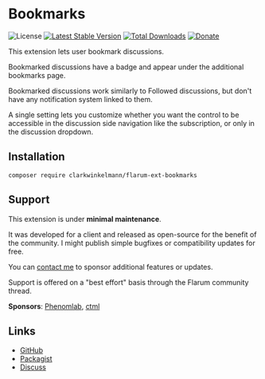 # Bookmarks

![License](https://img.shields.io/badge/license-MIT-blue.svg) [![Latest Stable Version](https://img.shields.io/packagist/v/clarkwinkelmann/flarum-ext-bookmarks.svg)](https://packagist.org/packages/clarkwinkelmann/flarum-ext-bookmarks) [![Total Downloads](https://img.shields.io/packagist/dt/clarkwinkelmann/flarum-ext-bookmarks.svg)](https://packagist.org/packages/clarkwinkelmann/flarum-ext-bookmarks) [![Donate](https://img.shields.io/badge/paypal-donate-yellow.svg)](https://www.paypal.me/clarkwinkelmann)

This extension lets user bookmark discussions.

Bookmarked discussions have a badge and appear under the additional bookmarks page.

Bookmarked discussions work similarly to Followed discussions, but don't have any notification system linked to them.

A single setting lets you customize whether you want the control to be accessible in the discussion side navigation like the subscription, or only in the discussion dropdown.

## Installation

    composer require clarkwinkelmann/flarum-ext-bookmarks

## Support

This extension is under **minimal maintenance**.

It was developed for a client and released as open-source for the benefit of the community.
I might publish simple bugfixes or compatibility updates for free.

You can [contact me](https://clarkwinkelmann.com/flarum) to sponsor additional features or updates.

Support is offered on a "best effort" basis through the Flarum community thread.

**Sponsors**: [Phenomlab](https://phenomlab.net/), [ctml](https://discuss.flarum.org/u/ctml)

## Links

- [GitHub](https://github.com/clarkwinkelmann/flarum-ext-bookmarks)
- [Packagist](https://packagist.org/packages/clarkwinkelmann/flarum-ext-bookmarks)
- [Discuss](https://discuss.flarum.org/d/25357)
